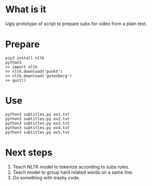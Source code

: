 # What is it

Ugly prototype of script to prepare subs for video from a plain text. 


# Prepare

```
pip3 install nltk
python3
>> import nltk
>> nltk.download('punkt')
>> nltk.download('gutenberg')
>> quit() 
```

# Use

```
python3 subtitles.py ex1.txt
python3 subtitles.py ex2.txt
python3 subtitles.py ex3.txt
python3 subtitles.py ex4.txt
python3 subtitles.py ex5.txt
```

# Next steps

1. Teach NLTK model to tokenize according to subs rules.
2. Teach model to group hard related words on a same line.
3. Do something with trashy code.